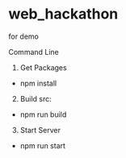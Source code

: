 # web_hackathon
for demo

Command Line
1. Get Packages
  - npm install
2. Build src:
  - npm run build
3. Start Server
  - npm run start
